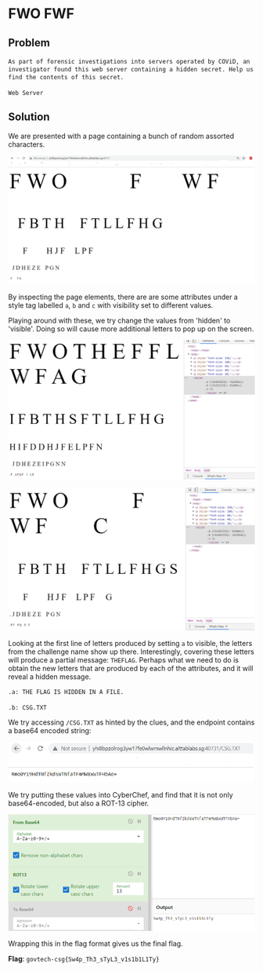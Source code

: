 # FWO FWF

## Problem

```
As part of forensic investigations into servers operated by COViD, an investigator found this web server containing a hidden secret. Help us find the contents of this secret.

Web Server
```

## Solution

We are presented with a page containing a bunch of random assorted characters.

![](images/fwofwf0.PNG)

By inspecting the page elements, there are are some attributes under a style tag labelled `a`, `b` and `c` with visibility set to different values.

Playing around with these, we try change the values from 'hidden' to 'visible'. Doing so will cause more additional letters to pop up on the screen. 

![](images/fwofwf1a.PNG)

![](images/fwofwf1b.PNG)

Looking at the first line of letters produced by setting `a` to visible, the letters from the challenge name show up there. Interestingly, covering these letters will produce a partial message: `THEFLAG`. Perhaps what we need to do is obtain the new letters that are produced by each of the attributes, and it will reveal a hidden message.

```
.a: THE FLAG IS HIDDEN IN A FILE.

.b: CSG.TXT 
```

We try accessing `/CSG.TXT` as hinted by the clues, and the endpoint contains a base64 encoded string:

![](images/fwofwf2.PNG)

We try putting these values into CyberChef, and find that it is not only base64-encoded, but also a ROT-13 cipher. 

![](images/fwofwfflag.PNG)

Wrapping this in the flag format gives us the final flag.

**Flag**: `govtech-csg{Sw4p_Th3_sTyL3_v1s1b1L1Ty}`